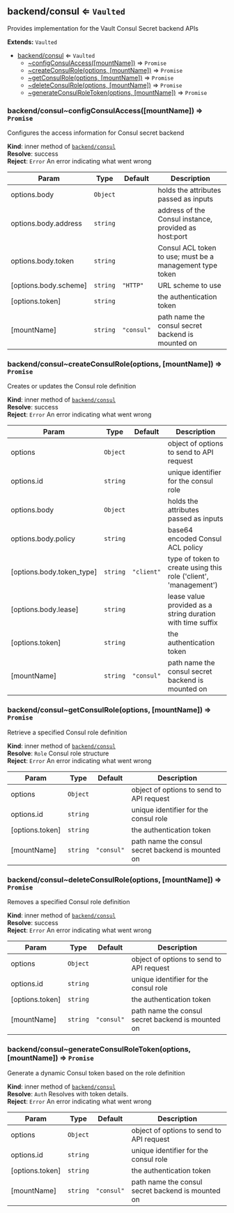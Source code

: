 <a name="module_backend/consul"></a>
## backend/consul ⇐ <code>Vaulted</code>
Provides implementation for the Vault Consul Secret backend APIs

**Extends:** <code>Vaulted</code>  

* [backend/consul](#module_backend/consul) ⇐ <code>Vaulted</code>
    * [~configConsulAccess([mountName])](#module_backend/consul..configConsulAccess) ⇒ <code>Promise</code>
    * [~createConsulRole(options, [mountName])](#module_backend/consul..createConsulRole) ⇒ <code>Promise</code>
    * [~getConsulRole(options, [mountName])](#module_backend/consul..getConsulRole) ⇒ <code>Promise</code>
    * [~deleteConsulRole(options, [mountName])](#module_backend/consul..deleteConsulRole) ⇒ <code>Promise</code>
    * [~generateConsulRoleToken(options, [mountName])](#module_backend/consul..generateConsulRoleToken) ⇒ <code>Promise</code>

<a name="module_backend/consul..configConsulAccess"></a>
### backend/consul~configConsulAccess([mountName]) ⇒ <code>Promise</code>
Configures the access information for Consul secret backend

**Kind**: inner method of <code>[backend/consul](#module_backend/consul)</code>  
**Resolve**: success  
**Reject**: <code>Error</code> An error indicating what went wrong  

| Param | Type | Default | Description |
| --- | --- | --- | --- |
| options.body | <code>Object</code> |  | holds the attributes passed as inputs |
| options.body.address | <code>string</code> |  | address of the Consul instance, provided as host:port |
| options.body.token | <code>string</code> |  | Consul ACL token to use; must be a management type token |
| [options.body.scheme] | <code>string</code> | <code>&quot;HTTP&quot;</code> | URL scheme to use |
| [options.token] | <code>string</code> |  | the authentication token |
| [mountName] | <code>string</code> | <code>&quot;consul&quot;</code> | path name the consul secret backend is mounted on |

<a name="module_backend/consul..createConsulRole"></a>
### backend/consul~createConsulRole(options, [mountName]) ⇒ <code>Promise</code>
Creates or updates the Consul role definition

**Kind**: inner method of <code>[backend/consul](#module_backend/consul)</code>  
**Resolve**: success  
**Reject**: <code>Error</code> An error indicating what went wrong  

| Param | Type | Default | Description |
| --- | --- | --- | --- |
| options | <code>Object</code> |  | object of options to send to API request |
| options.id | <code>string</code> |  | unique identifier for the consul role |
| options.body | <code>Object</code> |  | holds the attributes passed as inputs |
| options.body.policy | <code>string</code> |  | base64 encoded Consul ACL policy |
| [options.body.token_type] | <code>string</code> | <code>&quot;client&quot;</code> | type of token to create using this role ('client', 'management') |
| [options.body.lease] | <code>string</code> |  | lease value provided as a string duration with time suffix |
| [options.token] | <code>string</code> |  | the authentication token |
| [mountName] | <code>string</code> | <code>&quot;consul&quot;</code> | path name the consul secret backend is mounted on |

<a name="module_backend/consul..getConsulRole"></a>
### backend/consul~getConsulRole(options, [mountName]) ⇒ <code>Promise</code>
Retrieve a specified Consul role definition

**Kind**: inner method of <code>[backend/consul](#module_backend/consul)</code>  
**Resolve**: <code>Role</code> Consul role structure  
**Reject**: <code>Error</code> An error indicating what went wrong  

| Param | Type | Default | Description |
| --- | --- | --- | --- |
| options | <code>Object</code> |  | object of options to send to API request |
| options.id | <code>string</code> |  | unique identifier for the consul role |
| [options.token] | <code>string</code> |  | the authentication token |
| [mountName] | <code>string</code> | <code>&quot;consul&quot;</code> | path name the consul secret backend is mounted on |

<a name="module_backend/consul..deleteConsulRole"></a>
### backend/consul~deleteConsulRole(options, [mountName]) ⇒ <code>Promise</code>
Removes a specified Consul role definition

**Kind**: inner method of <code>[backend/consul](#module_backend/consul)</code>  
**Resolve**: success  
**Reject**: <code>Error</code> An error indicating what went wrong  

| Param | Type | Default | Description |
| --- | --- | --- | --- |
| options | <code>Object</code> |  | object of options to send to API request |
| options.id | <code>string</code> |  | unique identifier for the consul role |
| [options.token] | <code>string</code> |  | the authentication token |
| [mountName] | <code>string</code> | <code>&quot;consul&quot;</code> | path name the consul secret backend is mounted on |

<a name="module_backend/consul..generateConsulRoleToken"></a>
### backend/consul~generateConsulRoleToken(options, [mountName]) ⇒ <code>Promise</code>
Generate a dynamic Consul token based on the role definition

**Kind**: inner method of <code>[backend/consul](#module_backend/consul)</code>  
**Resolve**: <code>Auth</code> Resolves with token details.  
**Reject**: <code>Error</code> An error indicating what went wrong  

| Param | Type | Default | Description |
| --- | --- | --- | --- |
| options | <code>Object</code> |  | object of options to send to API request |
| options.id | <code>string</code> |  | unique identifier for the consul role |
| [options.token] | <code>string</code> |  | the authentication token |
| [mountName] | <code>string</code> | <code>&quot;consul&quot;</code> | path name the consul secret backend is mounted on |

